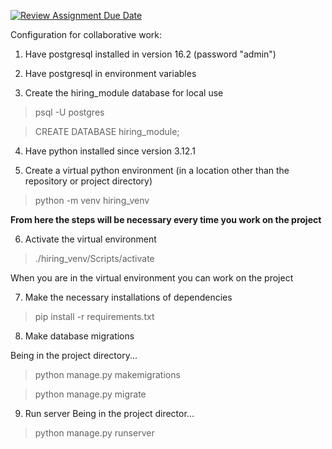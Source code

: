 [![Review Assignment Due Date](https://classroom.github.com/assets/deadline-readme-button-24ddc0f5d75046c5622901739e7c5dd533143b0c8e959d652212380cedb1ea36.svg)](https://classroom.github.com/a/mxgxu2b2)

Configuration for collaborative work:

1) Have postgresql installed in version 16.2 (password "admin")

2) Have postgresql in environment variables

3) Create the hiring_module database for local use

> psql -U postgres

> CREATE DATABASE hiring_module;

4) Have python installed since version 3.12.1

5) Create a virtual python environment (in a location other than the repository or project directory)

>python -m venv hiring_venv

**From here the steps will be necessary every time you work on the project**

6) Activate the virtual environment

> ./hiring_venv/Scripts/activate

When you are in the virtual environment you can work on the project

7) Make the necessary installations of dependencies

> pip install -r requirements.txt


8) Make database migrations

Being in the project directory...

> python manage.py makemigrations

> python manage.py migrate

9) Run server
Being in the project director...

> python manage.py runserver







